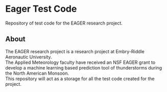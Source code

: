 # Eager Test Code
Repository of test code for the EAGER research project.

## About
The EAGER research project is a research project at Embry-Riddle Aeronautic University.  
The Applied Meteorology faculty have received an NSF EAGER grant to develop a machine learning based prediction tool of thunderstorms during the North American Monsoon.  
This repository will act as a storage for all the test code created for the project.
